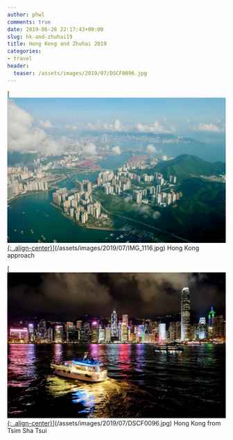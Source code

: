 ```yaml
---
author: phwl
comments: true
date: 2019-06-28 22:17:43+00:00
slug: hk-and-zhuhai19
title: Hong Kong and Zhuhai 2019
categories:
- travel
header:
  teaser: /assets/images/2019/07/DSCF0096.jpg
---
```


[[![](/assets/images/2019/07/IMG_1116-large.jpg){: .align-center}](/assets/images/2019/07/IMG_1116-large.jpg)](/assets/images/2019/07/IMG_1116.jpg)
Hong Kong approach

[[![](/assets/images/2019/07/DSCF0096.jpg){: .align-center}](/assets/images/2019/07/DSCF0165-large.jpg)](/assets/images/2019/07/DSCF0096.jpg)
Hong Kong from Tsim Sha Tsui
